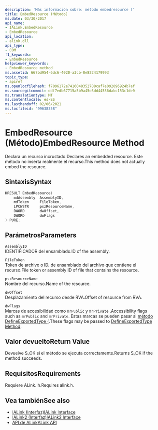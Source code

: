 ```yaml
---
description: 'Más información sobre: método embedresource ('
title: EmbedResource (Método)
ms.date: 03/30/2017
api_name:
- IALink.EmbedResource
- EmbedResource
api_location:
- alink.dll
api_type:
- COM
f1_keywords:
- EmbedResource
helpviewer_keywords:
- EmbedResource method
ms.assetid: 667bd954-6dc6-4020-a3cb-0e8224179993
topic_type:
- apiref
ms.openlocfilehash: f7896172e7416048352788caf7e092096924b7af
ms.sourcegitcommit: ddf7edb67715a5b9a45e3dd44536dabc153c1de0
ms.translationtype: MT
ms.contentlocale: es-ES
ms.lasthandoff: 02/06/2021
ms.locfileid: "99638358"
---
```

# <a name="embedresource-method"></a><span data-ttu-id="f6bb3-103">EmbedResource (Método)</span><span class="sxs-lookup"><span data-stu-id="f6bb3-103">EmbedResource Method</span></span>

<span data-ttu-id="f6bb3-104">Declara un recurso incrustado.</span><span class="sxs-lookup"><span data-stu-id="f6bb3-104">Declares an embedded resource.</span></span> <span data-ttu-id="f6bb3-105">Este método no inserta realmente el recurso.</span><span class="sxs-lookup"><span data-stu-id="f6bb3-105">This method does not actually embed the resource.</span></span>  
  
## <a name="syntax"></a><span data-ttu-id="f6bb3-106">Sintaxis</span><span class="sxs-lookup"><span data-stu-id="f6bb3-106">Syntax</span></span>  
  
```cpp  
HRESULT EmbedResource(  
    mdAssembly  AssemblyID,  
    mdToken     FileToken,  
    LPCWSTR     pszResourceName,  
    DWORD       dwOffset,  
    DWORD       dwFlags  
) PURE;  
```  
  
## <a name="parameters"></a><span data-ttu-id="f6bb3-107">Parámetros</span><span class="sxs-lookup"><span data-stu-id="f6bb3-107">Parameters</span></span>  

 `AssemblyID`  
 <span data-ttu-id="f6bb3-108">IDENTIFICADOR del ensamblado.</span><span class="sxs-lookup"><span data-stu-id="f6bb3-108">ID of the assembly.</span></span>  
  
 `FileToken`  
 <span data-ttu-id="f6bb3-109">Token de archivo o ID. de ensamblado del archivo que contiene el recurso.</span><span class="sxs-lookup"><span data-stu-id="f6bb3-109">File token or assembly ID of file that contains the resource.</span></span>  
  
 `pszResourceName`  
 <span data-ttu-id="f6bb3-110">Nombre del recurso.</span><span class="sxs-lookup"><span data-stu-id="f6bb3-110">Name of the resource.</span></span>  
  
 `dwOffset`  
 <span data-ttu-id="f6bb3-111">Desplazamiento del recurso desde RVA.</span><span class="sxs-lookup"><span data-stu-id="f6bb3-111">Offset of resource from RVA.</span></span>  
  
 `dwFlags`  
 <span data-ttu-id="f6bb3-112">Marcas de accesibilidad como `mrPublic` y `mrPrivate` .</span><span class="sxs-lookup"><span data-stu-id="f6bb3-112">Accessibility flags such as `mrPublic` and `mrPrivate`.</span></span> <span data-ttu-id="f6bb3-113">Estas marcas se pueden pasar al [método DefineExportedType (](../metadata/imetadataassemblyemit-defineexportedtype-method.md).</span><span class="sxs-lookup"><span data-stu-id="f6bb3-113">These flags may be passed to [DefineExportedType Method](../metadata/imetadataassemblyemit-defineexportedtype-method.md).</span></span>  
  
## <a name="return-value"></a><span data-ttu-id="f6bb3-114">Valor devuelto</span><span class="sxs-lookup"><span data-stu-id="f6bb3-114">Return Value</span></span>  

 <span data-ttu-id="f6bb3-115">Devuelve S_OK si el método se ejecuta correctamente.</span><span class="sxs-lookup"><span data-stu-id="f6bb3-115">Returns S_OK if the method succeeds.</span></span>  
  
## <a name="requirements"></a><span data-ttu-id="f6bb3-116">Requisitos</span><span class="sxs-lookup"><span data-stu-id="f6bb3-116">Requirements</span></span>  

 <span data-ttu-id="f6bb3-117">Requiere ALink. h.</span><span class="sxs-lookup"><span data-stu-id="f6bb3-117">Requires alink.h.</span></span>  
  
## <a name="see-also"></a><span data-ttu-id="f6bb3-118">Vea también</span><span class="sxs-lookup"><span data-stu-id="f6bb3-118">See also</span></span>

- [<span data-ttu-id="f6bb3-119">IALink (Interfaz)</span><span class="sxs-lookup"><span data-stu-id="f6bb3-119">IALink Interface</span></span>](ialink-interface.md)
- [<span data-ttu-id="f6bb3-120">IALink2 (Interfaz)</span><span class="sxs-lookup"><span data-stu-id="f6bb3-120">IALink2 Interface</span></span>](ialink2-interface.md)
- [<span data-ttu-id="f6bb3-121">API de ALink</span><span class="sxs-lookup"><span data-stu-id="f6bb3-121">ALink API</span></span>](index.md)
